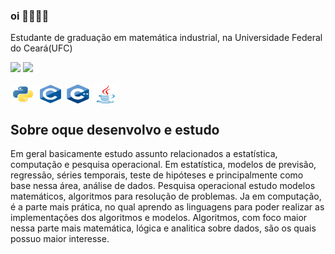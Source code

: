 
### oi 👋🙂🇧🇷
Estudante de graduação em matemática industrial, na Universidade Federal do Ceará(UFC)

<div>
  <img height="180em" src="https://github-readme-stats.vercel.app/api?username=MarcioB1999&show_icons=true&include_all_commits=true&count_private=true&bg_color=000000&title_color=00BFFF&text_color=00FFFF&icon_color=00BFFF&border_color=00FFFF&border_radius=2&hide_rank=true"/>
  <img height="180em" src="https://github-readme-stats.vercel.app/api/top-langs/?username=MarcioB1999&layout=compact&langs_count=16&bg_color=000000&title_color=00BFFF&text_color=00FFFF&icon_color=00BFFF&border_color=00FFFF&border_radius=2&custom_title=Linguagens"/>
<div>
<div style="display: inline_block"><br>
    <img align="center" alt="Rafa-Python" height="30" width="40" src="https://raw.githubusercontent.com/devicons/devicon/master/icons/python/python-original.svg">
    <img align="center" alt="Rafa-Python" height="30" width="40" src="https://raw.githubusercontent.com/devicons/devicon/master/icons/c/c-original.svg">
    <img align="center" alt="Rafa-Python" height="30" width="40" src="https://github.com/devicons/devicon/blob/master/icons/cplusplus/cplusplus-original.svg">
    <img align="center" alt="Rafa-Python" height="30" width="40" src="https://github.com/devicons/devicon/blob/master/icons/java/java-original.svg">
</div>
  
## Sobre oque desenvolvo e estudo

Em geral basicamente estudo assunto relacionados a estatística, computação e pesquisa operacional. Em estatística, modelos de previsão, regressão, séries temporais, teste de hipóteses e principalmente como base nessa área, análise de dados. Pesquisa operacional estudo modelos matemáticos, algoritmos para resolução de problemas. Ja em computação, é a parte mais prática, no qual aprendo as linguagens para poder realizar as implementações dos algoritmos e modelos. Algoritmos, com foco maior nessa parte mais matemática, lógica e analitica sobre dados, são os quais possuo maior interesse.

